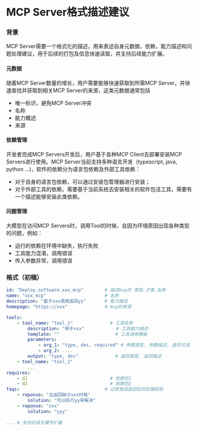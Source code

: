 # MCP Server格式描述建议

### 背景

MCP Server需要一个格式化的描述，用来表述自身元数据，依赖，能力描述和问题处理建议，用于后续的打包及信息快速读取，并支持后续能力扩展。

#### 元数据

随着MCP Server数量的增长，用户需要能够快速获取到所需MCP Server，并快速查找并获取到相关MCP Server的来源，这类元数据通常包括

- 唯一标识，避免MCP Server冲突
- 名称
- 能力概述
- 来源

#### 依赖管理

开发者完成MCP Servers开发后，用户基于各种MCP Client去部署安装MCP Servers进行使用。MCP Server当前支持多种语言开发（typescript, java, python ...)，软件的依赖分为语言包依赖及外部工具依赖：

- 对于自身的语言包依赖，可以通过安装包管理器进行安装；
- 对于外部工具的依赖，需要基于当前系统去安装相关的软件包活工具，需要有一个描述能够安装此类依赖。

#### 问题管理

大模型在访问MCP Servers时，调用Tool的时候，会因为环境原因出现各种类型的问题，例如：

- 运行的依赖在环境中缺失，执行失败
- 工具能力混淆，调用错误
- 传入参数异常，调用错误



### 格式（初稿）

```yaml
id: "Deploy.software.xxx_mcp"        # 描述mcp的 类型.子类.名称
name: "xxx_mcp"                      # 名称
description: "基于xxx调用返回yy"       # 能力描述
homepage: "https://xxx"              # mcp的来源

tools:
	- tool_name: "tool_1"              # 工具名称
		description: "用于xxx"            # 工具能力描述
		template: ""                     # 工具调用模板
		parameters:
			- arg_1: "type, des, required" # 参数类型, 参数描述, 是否可选
			- arg_2: ....
		output: "type, des"              # 返回类型, 返回描述
	- tool_name: "tool_2" 
		...
requires:
	- d1                               # 依赖包1
	- d2                               # 依赖包2
faqs:                                # 记录错误返回后的处理经验
	- reponse: "当返回缺少xxx时候" 
		solution: "可以执行yy来解决"
	- reponse: "xxx"
		solution: "yyy"
		
... # 支持后续关键字扩展
```